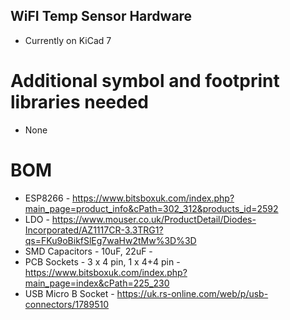 WiFI Temp Sensor Hardware
-------------------------

* Currently on KiCad 7

# Additional symbol and footprint libraries needed

* None

# BOM

* ESP8266 - https://www.bitsboxuk.com/index.php?main_page=product_info&cPath=302_312&products_id=2592
* LDO - https://www.mouser.co.uk/ProductDetail/Diodes-Incorporated/AZ1117CR-3.3TRG1?qs=FKu9oBikfSlEg7waHw2tMw%3D%3D
* SMD Capacitors - 10uF, 22uF - 
* PCB Sockets - 3 x 4 pin, 1 x 4+4 pin - https://www.bitsboxuk.com/index.php?main_page=index&cPath=225_230
* USB Micro B Socket - https://uk.rs-online.com/web/p/usb-connectors/1789510
